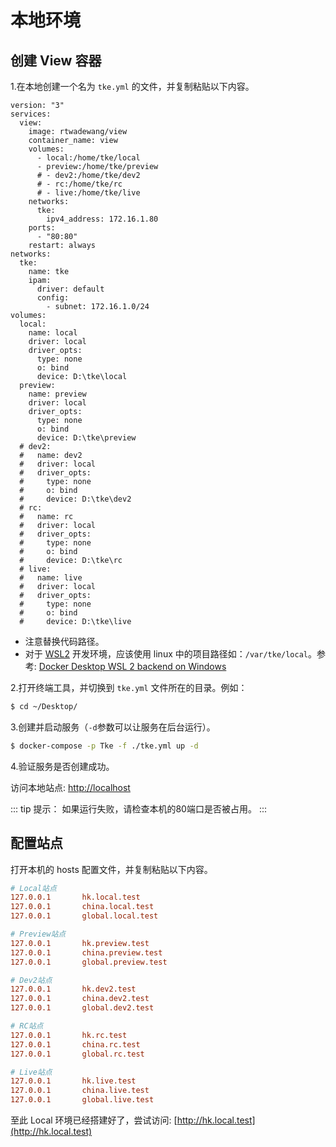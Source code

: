 # 本地环境

## 创建 View 容器

1.在本地创建一个名为 `tke.yml` 的文件，并复制粘贴以下内容。
```yaml{32,39,46,53,60}
version: "3"
services:
  view:
    image: rtwadewang/view
    container_name: view
    volumes:
      - local:/home/tke/local
      - preview:/home/tke/preview
      # - dev2:/home/tke/dev2
      # - rc:/home/tke/rc
      # - live:/home/tke/live
    networks:
      tke:
        ipv4_address: 172.16.1.80
    ports:
      - "80:80"
    restart: always
networks:
  tke:
    name: tke
    ipam:
      driver: default
      config:
        - subnet: 172.16.1.0/24
volumes:
  local:
    name: local
    driver: local
    driver_opts:
      type: none
      o: bind
      device: D:\tke\local
  preview:
    name: preview
    driver: local
    driver_opts:
      type: none
      o: bind
      device: D:\tke\preview
  # dev2:
  #   name: dev2
  #   driver: local
  #   driver_opts:
  #     type: none
  #     o: bind
  #     device: D:\tke\dev2
  # rc:
  #   name: rc
  #   driver: local
  #   driver_opts:
  #     type: none
  #     o: bind
  #     device: D:\tke\rc
  # live:
  #   name: live
  #   driver: local
  #   driver_opts:
  #     type: none
  #     o: bind
  #     device: D:\tke\live
```

- 注意替换代码路径。
- 对于 [WSL2](https://learn.microsoft.com/zh-cn/windows/wsl/) 开发环境，应该使用 linux 中的项目路径如：`/var/tke/local`。参考: [Docker Desktop WSL 2 backend on Windows](https://docs.docker.com/desktop/windows/wsl/)

2.打开终端工具，并切换到 `tke.yml` 文件所在的目录。例如：
```sh
$ cd ~/Desktop/
```

3.创建并启动服务（`-d`参数可以让服务在后台运行）。
```sh
$ docker-compose -p Tke -f ./tke.yml up -d
```

4.验证服务是否创建成功。

访问本地站点: [http://localhost](http://localhost)

::: tip 提示：
如果运行失败，请检查本机的80端口是否被占用。
:::

## 配置站点

打开本机的 hosts 配置文件，并复制粘贴以下内容。
```ini
# Local站点
127.0.0.1       hk.local.test
127.0.0.1       china.local.test
127.0.0.1       global.local.test

# Preview站点
127.0.0.1       hk.preview.test
127.0.0.1       china.preview.test
127.0.0.1       global.preview.test

# Dev2站点
127.0.0.1       hk.dev2.test
127.0.0.1       china.dev2.test
127.0.0.1       global.dev2.test

# RC站点
127.0.0.1       hk.rc.test
127.0.0.1       china.rc.test
127.0.0.1       global.rc.test

# Live站点
127.0.0.1       hk.live.test
127.0.0.1       china.live.test
127.0.0.1       global.live.test
```

至此 Local 环境已经搭建好了，尝试访问: [http://hk.local.test](http://hk.local.test)